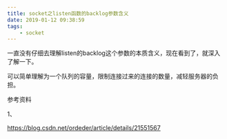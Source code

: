 ```yaml
---
title: socket之listen函数的backlog参数含义
date: 2019-01-12 09:38:59
tags:
	- socket
---
```




一直没有仔细去理解listen的backlog这个参数的本质含义，现在看到了，就深入了解一下。

可以简单理解为一个队列的容量，限制连接过来的连接的数量，减轻服务器的负担。



参考资料

1、

https://blog.csdn.net/ordeder/article/details/21551567
